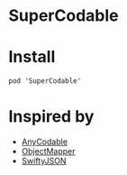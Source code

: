 # SuperCodable

# Install

```
pod 'SuperCodable'
```
# Inspired by

- [AnyCodable](https://github.com/Flight-School/AnyCodable)
- [ObjectMapper](https://github.com/Hearst-DD/ObjectMapper)
- [SwiftyJSON](https://github.com/SwiftyJSON/SwiftyJSON)

